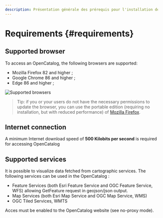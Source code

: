 ```yaml
---
description: Présentation générale des prérequis pour l'installation de l'OpenCatalog
---
```


# Requirements {#requirements}
## Supported browser

To access an OpenCatalog, the following browsers are supported:

* Mozilla Firefox 82 and higher ;
* Google Chrome 86 and higher ;
* Edge 86 and higher ;

![Supported browsers](/assets/requirements/supportedBrowsers.PNG)

> Tip: if you or your users do not have the necessary permissions to update the browser, you can use the portable edition (requiring no installation, but with reduced performance) of [Mozilla Firefox](http://portableapps.com/apps/internet/firefox_portable/localization).

## Internet connection

A minimum Internet download speed of **500 Kilobits per second** is required for accessing OpenCatalog

## Supported services
It is possible to visualize data fetched from cartographic services. The following services can be used in the OpenCatalog :

* Feature Services (both Esri Feature Service and OGC Feature Service, WFS) allowing GetFeature request in geojson/json output.
* Map Services (both Esri Map Service and OGC Map Service, WMS)
* OGC Tiled Services, WMTS

Acces must be enabled to the OpenCatalog website (see no-proxy mode).
